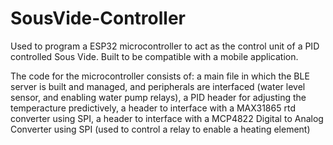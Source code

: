# SousVide-Controller
Used to program a ESP32 microcontroller to act as the control unit of a PID controlled Sous Vide. Built to be compatible with a mobile application.

The code for the microcontroller consists of:
a main file in which the BLE server is built and managed, and peripherals are interfaced (water level sensor, and enabling water pump relays), 
a PID header for adjusting the temperacture predictively, 
a header to interface with a MAX31865 rtd converter using SPI, 
a header to interface with a MCP4822 Digital to Analog Converter using SPI (used to control a relay to enable a heating element)
